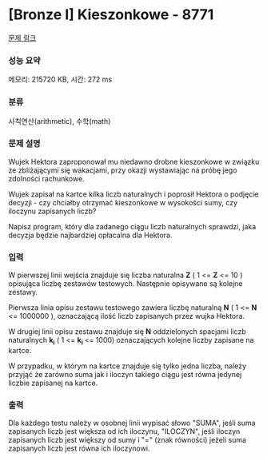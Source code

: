 # [Bronze I] Kieszonkowe - 8771 

[문제 링크](https://www.acmicpc.net/problem/8771) 

### 성능 요약

메모리: 215720 KB, 시간: 272 ms

### 분류

사칙연산(arithmetic), 수학(math)

### 문제 설명

<p>Wujek Hektora zaproponował mu niedawno drobne kieszonkowe w związku ze zbliżającymi się wakacjami, przy okazji wystawiając na próbę jego zdolności rachunkowe.</p>

<p>Wujek zapisał na kartce kilka liczb naturalnych i poprosił Hektora o podjęcie decyzji - czy chciałby otrzymać kieszonkowe w wysokości sumy, czy iloczynu zapisanych liczb?</p>

<p>Napisz program, który dla zadanego ciągu liczb naturalnych sprawdzi, jaka decyzja będzie najbardziej opłacalna dla Hektora.</p>

### 입력 

 <p>W pierwszej linii wejścia znajduje się liczba naturalna <strong>Z</strong> ( 1 <= <strong>Z</strong> <= 10 ) opisująca liczbę zestawów testowych. Następnie opisywane są kolejne zestawy.</p>

<p>Pierwsza linia opisu zestawu testowego zawiera liczbę naturalną <strong>N</strong> ( 1 <= <strong>N</strong> <= 1000000 ), oznaczającą ilość liczb zapisanych przez wujka Hektora.</p>

<p>W drugiej linii opisu zestawu znajduje się <strong>N</strong> oddzielonych spacjami liczb naturalnych <strong>k</strong><strong><sub>i</sub></strong> ( 1 <= <strong>k</strong><strong><sub>i</sub> </strong><= 1000) oznaczających kolejne liczby zapisane na kartce.</p>

<p>W przypadku, w którym na kartce znajduje się tylko jedna liczba, należy przyjąć że zarówno suma jak i iloczyn takiego ciągu jest równa jedynej liczbie zapisanej na kartce.</p>

### 출력 

 <p>Dla każdego testu należy w osobnej linii wypisać słowo "SUMA", jeśli suma zapisanych liczb jest większa od ich iloczynu, "ILOCZYN", jeśli iloczyn zapisanych liczb jest większy od sumy i "=" (znak równości) jeżeli suma zapisanych liczb jest równa ich iloczynowi. </p>

